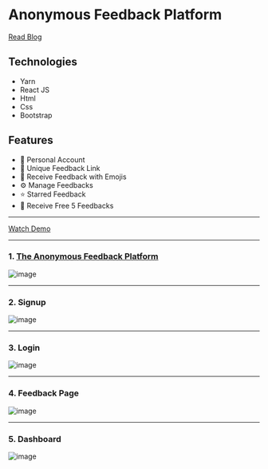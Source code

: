 # Anonymous Feedback Platform

[Read Blog](https://unclebigbay.com/introducing-the-anonymous-feedback-platform-powered-by-the-chern-stack)



## Technologies
- Yarn
- React JS
- Html
- Css
- Bootstrap

## Features
- 👨‍ Personal Account 
- 🔗 Unique Feedback Link 
- 🤩 Receive Feedback with Emojis 
-  ⚙ Manage Feedbacks 
- ⭐ Starred Feedback 
- 🤹‍ Receive Free 5 Feedbacks

<hr />

[Watch Demo](https://www.youtube.com/watch?v=KKoKh5U9_XQ)

<hr />


### 1. [The Anonymous Feedback Platform](https://anonymousfeedback.netlify.app/)
![image](https://user-images.githubusercontent.com/58919619/127271914-a57e45aa-23a3-4225-9c2f-5b4f24453ae5.png)


<hr />

### 2. Signup
![image](https://user-images.githubusercontent.com/58919619/127271243-0ecd2a39-0ec2-4ee1-9003-cab7676ebc4b.png)


<hr />

### 3. Login
![image](https://user-images.githubusercontent.com/58919619/127271300-fd488c39-d899-42a8-a3fb-b8814fa2c7cc.png)

<hr />

### 4. Feedback Page
![image](https://user-images.githubusercontent.com/58919619/127271660-0ddec0e6-1c25-42f6-8b34-800bab4ef2bf.png)


<hr />

### 5. Dashboard
![image](https://user-images.githubusercontent.com/58919619/127271561-0dd1eeb1-83ca-4223-b7f3-250956cf7c21.png)
